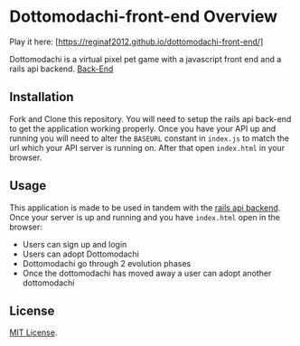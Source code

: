 # Dottomodachi-front-end Overview

Play it here: [https://reginaf2012.github.io/dottomodachi-front-end/]

Dottomodachi is a virtual pixel pet game with a javascript front end and a rails api backend.
[Back-End](https://github.com/ReginaF2012/dottomodachi-back-end)

## Installation

Fork and Clone this repository. You will need to setup the rails api back-end to get the application working properly. Once you have your API up and running you will need to alter the `BASEURL` constant in `index.js` to match the url which your API server is running on. After that open `index.html` in your browser.

## Usage

This application is made to be used in tandem with the [rails api backend](https://github.com/ReginaF2012/dottomodachi-back-end). Once your server is up and running and you have `index.html` open in the browser:

- Users can sign up and login
- Users can adopt Dottomodachi
- Dottomodachi go through 2 evolution phases
- Once the dottomodachi has moved away a user can adopt another dottomodachi


## License

[MIT License](https://opensource.org/licenses/MIT).